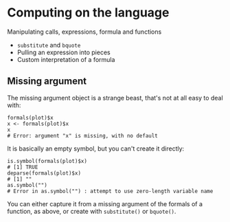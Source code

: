 # Computing on the language

Manipulating calls, expressions, formula and functions

   * `substitute` and `bquote`
   * Pulling an expression into pieces
   * Custom interpretation of a formula

## Missing argument

The missing argument object is a strange beast, that's not at all easy to deal with:

    formals(plot)$x
    x <- formals(plot)$x
    x
    # Error: argument "x" is missing, with no default

It is basically an empty symbol, but you can't create it directly:

    is.symbol(formals(plot)$x)
    # [1] TRUE
    deparse(formals(plot)$x)
    # [1] ""
    as.symbol("")
    # Error in as.symbol("") : attempt to use zero-length variable name
    
You can either capture it from a missing argument of the formals of a function, as above, or create with `substitute()` or `bquote()`.